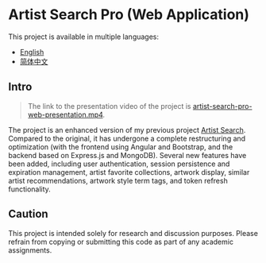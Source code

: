 # Artist Search Pro (Web Application)

This project is available in multiple languages:

- [English](README.md)
- [简体中文](README.zh-CN.md)

## Intro

> The link to the presentation video of the project is [artist-search-pro-web-presentation.mp4](https://drive.google.com/file/d/1giQ1iq6p2AhoR6KgzVV4Tm__0PDhG_4u/view?usp=sharing).

The project is an enhanced version of my previous project [Artist Search](https://github.com/zhichzhang/artist-search). Compared to the original, it has undergone a complete restructuring and optimization (with the frontend using Angular and Bootstrap, and the backend based on Express.js and MongoDB). Several new features have been added, including user authentication, session persistence and expiration management, artist favorite collections, artwork display, similar artist recommendations, artwork style term tags, and token refresh functionality. 

## Caution

This project is intended solely for research and discussion purposes. Please refrain from copying or submitting this code as part of any academic assignments.
